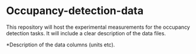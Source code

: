# Occupancy-detection-data

This repository will host the experimental measurements for the occupancy detection tasks.
It will include a clear description of the data files.

*Description of the data columns (units etc).

